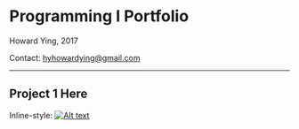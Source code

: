 # Programming I Portfolio
Howard Ying, 2017 

Contact: hyhowardying@gmail.com

---
## Project 1 Here
Inline-style: 
[![Alt text](https://howardying.github.io/Programming1Portfolio/Images/pic.png)](https://howardying.github.io/Programming1Portfolio/Project1)
